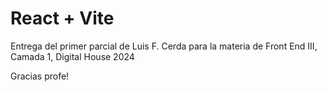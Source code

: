 # React + Vite

Entrega del primer parcial de Luis F. Cerda para la materia de Front End III, Camada 1, Digital House 2024

Gracias profe! 
